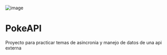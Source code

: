 ![image](https://github.com/FedeNY/PokeAPI/assets/111819866/53b4d2b2-fb87-42ec-8482-7ce8fbae3f63)
# PokeAPI
Proyecto para practicar temas de asincronia y manejo de datos de una api externa

